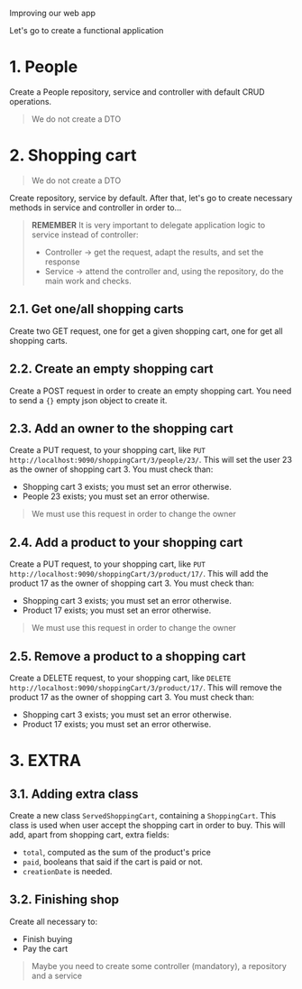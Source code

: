 Improving our web app

Let's go to create a functional application

#  1. People

Create a People repository, service and controller with default CRUD operations.

> We do not create a DTO

# 2. Shopping cart

> We do not create a DTO
 
Create repository, service by default. After that, let's go to create necessary methods in service and controller in order to...

> **REMEMBER** It is very important to delegate application logic to service instead of controller:
>
> - Controller -> get the request, adapt the results, and set the response
> - Service -> attend the controller and, using the repository, do the main work and checks.

## 2.1. Get one/all shopping carts

Create two GET request, one for get a given shopping cart, one for get all shopping carts.

## 2.2. Create an empty shopping cart

Create a POST request in order to create an empty shopping cart. You need to send a `{}` empty json object to create it.

## 2.3. Add an owner to the shopping cart

Create a PUT request, to your shopping cart, like `PUT http://localhost:9090/shoppingCart/3/people/23/`. This will set the user 23 as the owner of shopping cart 3. You must check than:

- Shopping cart 3 exists; you must set an error otherwise.
- People 23 exists; you must set an error otherwise.

> We must use this request in order to change the owner

## 2.4. Add a product to your shopping cart

Create a PUT request, to your shopping cart, like `PUT http://localhost:9090/shoppingCart/3/product/17/`. This will add the product 17 as the owner of shopping cart 3. You must check than:

- Shopping cart 3 exists; you must set an error otherwise.
- Product 17 exists; you must set an error otherwise.

> We must use this request in order to change the owner

## 2.5. Remove a product to a shopping cart


Create a DELETE request, to your shopping cart, like `DELETE http://localhost:9090/shoppingCart/3/product/17/`. This will remove the product 17 as the owner of shopping cart 3. You must check than:

- Shopping cart 3 exists; you must set an error otherwise.
- Product 17 exists; you must set an error otherwise.

# 3. EXTRA

## 3.1. Adding extra class

Create a new class `ServedShoppingCart`, containing a `ShoppingCart`. This class is used when user accept the shopping cart in order to buy. This will add, apart from shopping cart, extra fields:

- `total`, computed as the sum of the product's price
- `paid`, booleans that said if the cart is paid or not.
- `creationDate` is needed.

## 3.2. Finishing shop

Create all necessary to:

- Finish buying
- Pay the cart

> Maybe you need to create some controller (mandatory), a repository and a service


